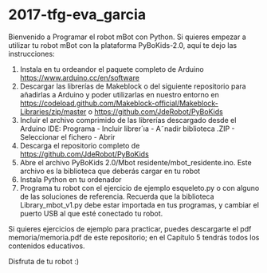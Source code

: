 # 2017-tfg-eva_garcia

Bienvenido a Programar el robot mBot con Python. 
Si quieres empezar a utilizar tu robot mBot con la plataforma PyBoKids-2.0, aquí te dejo las instrucciones:
1. Instala en tu ordeandor el paquete completo de Arduino https://www.arduino.cc/en/software
2. Descargar las librerías de Makeblock o del siguiente repositorio para añadirlas a Arduino
y poder utilizarlas en nuestro entorno en https://codeload.github.com/Makeblock-official/Makeblock-Libraries/zip/master o https://github.com/JdeRobot/PyBoKids
3. Incluir el archivo comprimido de las librerías descargado desde el Arduino IDE: Programa - Incluir librer´ıa - A˜nadir biblioteca .ZIP - Seleccionar el fichero - Abrir
4. Descarga el repositorio completo de https://github.com/JdeRobot/PyBoKids
5. Abre el archivo PyBoKids 2.0/Mbot residente/mbot_residente.ino. Este archivo es la biblioteca que deberás cargar en tu robot
6. Instala Python en tu ordenador
7. Programa tu robot con el ejercicio de ejemplo esqueleto.py o con alguno de las soluciones de referencia. Recuerda que la biblioteca Library_mbot_v1.py debe estar importada 
en tus programas, y cambiar el puerto USB al que esté conectado tu robot.

Si quieres ejercicios de ejemplo para practicar, puedes descargarte el pdf memoria/memoria.pdf de este repositorio; en el Capítulo 5 tendrás todos los contenidos educativos.

Disfruta de tu robot :)
